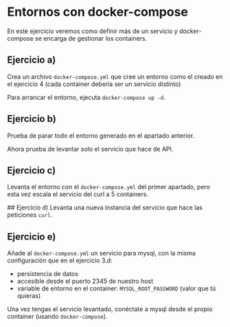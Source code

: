 # Entornos con docker-compose
En este ejercicio veremos como definir más de un servicio y docker-compose se encarga de gestionar los containers.

## Ejercicio a)
Crea un archivo `docker-compose.yml` que cree un entorno como el creado en el ejercicio 4 (cada container debería ser un servicio distinto)

Para arrancar el entorno, ejecuta `docker-compose up -d`.

## Ejercicio b)
Prueba de parar todo el entorno generado en el apartado anterior.

Ahora prueba de levantar solo el servicio que hace de API.

## Ejercicio c)
Levanta el entorno con el `docker-compose.yml` del primer apartado, pero esta vez escala el servicio del curl a 5 containers.

## Ejercicio d)
Levanta una nueva instancia del servicio que hace las peticiones `curl`.

## Ejercicio e)
Añade al `docker-compose.yml` un servicio para mysql, con la misma configuración que en el ejercicio 3.d:
- persistencia de datos
- accesible desde el puerto 2345 de nuestro host
- variable de entorno en el container: `MYSQL_ROOT_PASSWORD` (valor que tú quieras)

Una vez tengas el servicio levantado, conéctate a mysql desde el propio container (usando `docker-compose`).
